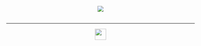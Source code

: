 <p align="center">
  <img align="center" src="https://github-readme-stats.vercel.app/api?username=rpeddakama&title_color=0d9e6b&text_color=08c258&bg_color=23262f&show_icons=true&icon_color=f0ffff" />
  <br>
  <br>
  <hr>
</p>
<p align="center">
  <a href="https://www.linkedin.com/in/rishi-peddakama/" >
    <img width="30px" src="https://cdn.jsdelivr.net/npm/simple-icons@v3/icons/linkedin.svg" />
  </a>
</p>
